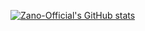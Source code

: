 [![Zano-Official's GitHub stats](https://github-readme-stats.vercel.app/api?username=Zano-Officia)](https://github.com/anuraghazra/github-readme-stats)


